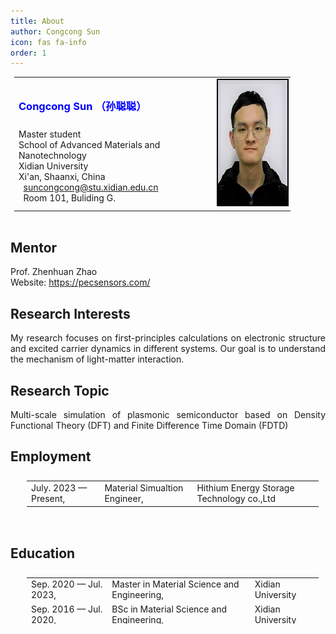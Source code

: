 ```yaml
---
title: About
author: Congcong Sun
icon: fas fa-info
order: 1
---
```


<table style="width:90%; margin: 0px 0px; padding:0px 6px; border: 0px solid #000000;">
    <tr>
        <td style="text-align:left">
            <h3>
                <span style="color: #0000FF; font">
                Congcong Sun （孙聪聪）
                </span>
            </h3>
            <div style="height: 6pt"></div>
			Master student 
			<br />
			School of Advanced Materials and Nanotechnology
			<br />
			Xidian University
			<br />
			Xi'an, Shaanxi, China
			<br />
			<i class="fas fa-envelope"></i> &nbsp; <a href="mailto:suncongcong@stu.xidian.edu.cn">suncongcong@stu.xidian.edu.cn</a>
			<br />
			<a target="_blank" href="https://www.amap.com/place/B0FFFDCWTY"><i class="fas fa-map-marker-alt"></i></a> &nbsp; Room 101, Buliding G.
        </td>
        <td style= "text-align:right">
            <img style="border:2px solid #000000;" src="../assets/img/me/me.jpg" width="150" height="200px" alt="Me"/>
        </td>
    </tr>
</table>
<br />

## Mentor

<div>
    <p style='text-align: justify'>
    Prof. Zhenhuan Zhao
    <br />
    Website: <a target="_blank" href="https://pecsensors.com/">https://pecsensors.com/</a>
    </p>
</div>

## Research Interests

<div>
    <p style='text-align: justify'>
        My research focuses on first-principles calculations on electronic
        structure and excited carrier dynamics in different systems.
        Our goal is to understand the mechanism of light-matter interaction.
    </p>
</div>


## Research Topic

<div>
    <p style='text-align: justify'>
        Multi-scale simulation of plasmonic
        semiconductor based on Density Functional
        Theory (DFT) and Finite Difference Time Domain (FDTD)
    </p>
</div>

## Employment

<table style="width:95%; margin: 20px 20px; padding:6px 6px; border:
0px solid #000000; height: 80px">
    <tr>
        <td>
            July. 2023 &mdash; Present,
        </td>
        <td>Material Simualtion Engineer,</td>
        <td>Hithium Energy Storage Technology co.,Ltd </td>
    </tr>
</table>

## Education

<table style="width:95%; margin: 20px 20px; padding:6px 6px; border: 0px solid #000000; height: 80px">
    <tr>
        <td>
            Sep. 2020 &mdash; Jul. 2023,
        </td>
        <td>Master in Material Science and Engineering,</td>
        <td>Xidian University</td>
    </tr>
    <tr>
        <td>
            Sep. 2016 &mdash; Jul. 2020,
        </td>
        <td>BSc in Material Science and Engineering,</td>
        <td>Xidian University</td>
    </tr>
</table>
